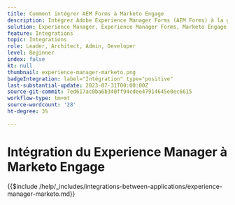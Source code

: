 ```yaml
---
title: Comment intégrer AEM Forms à Marketo Engage
description: Intégrez Adobe Experience Manager Forms (AEM Forms) à la génération de pistes de rationalisation de Marketo Engage.
solution: Experience Manager, Experience Manager Forms, Marketo Engage
feature: Integrations
topic: Integrations
role: Leader, Architect, Admin, Developer
level: Beginner
index: false
kt: null
thumbnail: experience-manager-marketo.png
badgeIntegration: label="Intégration" type="positive"
last-substantial-update: 2023-07-31T00:00:00Z
source-git-commit: 7ed617ac0ba6b340ff94cdee47914645e0ec6615
workflow-type: tm+mt
source-wordcount: '28'
ht-degree: 3%

---
```



# Intégration du Experience Manager à Marketo Engage

{{$include /help/_includes/integrations-between-applications/experience-manager-marketo.md}}
